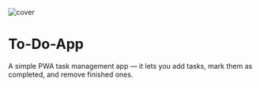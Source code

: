 ![cover](./src/assets/img/avatar-ciupas.png)

# To-Do-App

A simple PWA task management app — it lets you add tasks, mark them as completed, and remove finished ones.



